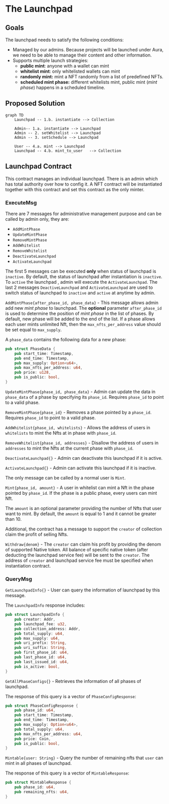 # The Launchpad
## Goals
The launchpad needs to satisfy the following conditions:
- Managed by our admins. Because projects will be launched under Aura, we need to be able to manage their content and other information.
- Supports multiple launch strategies:
    - **public mint**: anyone with a wallet can mint
    - **whitelist mint**: only whitelisted wallets can mint
    - **randomly mint:** mint a NFT randomly from a list of predefined NFTs.
    - **scheduled mint phase:** different whitelists mint, public mint (*mint phase*) happens in a scheduled timeline.

## Proposed Solution
```mermaid
graph TD
    Launchpad -- 1.b. instantiate --> Collection

    Admin-- 1.a. instantiate --> Launchpad
	Admin -- 2. setWhitelist --> Launchpad
    Admin -- 3. setSchedule --> Launchpad

    User -- 4.a. mint --> Launchpad
    Launchpad -- 4.b. mint_to_user   --> Collection
```

## Launchpad Contract
This contract manages an individual launchpad. There is an admin which has total authority over how to config it. A NFT contract will be instantiated together with this contract and set this contract as the only minter.

### ExecuteMsg

There are 7 messages for administrative management purpose and can be called by admin only, they are:
- `AddMintPhase`
- `UpdateMintPhase`
- `RemoveMintPhase`
- `AddWhitelist`
- `RemoveWhitelist`
- `DeactivateLaunchpad`
- `ActivateLaunchpad`

The first 5 messages can be executed **only** when status of launchpad is `inactive`. By default, the status of launchpad after instantiation is `inactive`. To `active` the launchpad , admin will execute the `ActivateLaunchpad`. The last 2 messages `DeactiveLaunchpad` and  `ActivateLaunchpad` are used to switch status of launchpad to `inactive` and `active` at anytime by admin.

`AddMintPhase{after_phase_id, phase_data}` - This message allows admin add new *mint phase* to launchpad. 
The **optional** parameter `after_phase_id` is used to determine the position of *mint phase* in the list of phases. 
By default, new phase will be added to the end of the list. If a phase allows each user mints unlimited Nft, then the `max_nfts_per_address` value should be set equal to `max_supply`.

A `phase_data` contains the following data for a new phase:
```rust
pub struct PhaseData {
    pub start_time: Timestamp,
    pub end_time: Timestamp,
    pub max_supply: Option<u64>,
    pub max_nfts_per_address: u64,
    pub price: u128,
    pub is_public: bool,
}
```

`UpdateMintPhase{phase_id, phase_data}` - Admin can update the data in `phase_data` of a phase by specifying its `phase_id`. 
Requires `phase_id` to point to a valid phase.

`RemoveMintPhase{phase_id}` - Removes a phase pointed by a `phase_id`. Requires `phase_id` to point to a valid phase.

`AddWhitelist{phase_id, whitelists}` - Allows the address of users in `whitelists` to mint the Nfts at in phase with `phase_id`. 

`RemoveWhitelist{phase_id, addresses}` - Disallow the address of users in `addresses` to mint the Nfts at the current phase with `phase_id`.

`DeactivateLaunchpad{}` - Admin can deactivate this launchpad if it is active.

`ActivateLaunchpad{}` - Admin can activate this launchpad if it is inactive.

The only message can be called by a normal user is `Mint`.

`Mint{phase_id, amount}` - A user in whitelist can mint a Nft in the phase pointed by `phase_id`. If the phase is a public phase, every users can mint Nft.

The `amount` is an optional parameter providing the number of Nfts that user want to mint. By default, the `amount` is equal to 1 and it cannot be greater than 10.

Additional, the contract has a message to support the `creator` of collection claim the profit of selling Nfts.

`Withdraw{denom}` - The `creator` can claim his profit by providing the denom of supported Native token. All balance of specific native token (after deducting the launchpad service fee) will be sent to the `creator`. The address of `creator` and launchpad service fee must be specified when instantiation contract.

### QueryMsg

`GetLaunchpadInfo{}` - User can query the information of launchpad by this message.

The `LaunchpadInfo` response includes:
```rust
pub struct LaunchpadInfo {
    pub creator: Addr,
    pub launchpad_fee: u32,
    pub collection_address: Addr,
    pub total_supply: u64,
    pub max_supply: u64,
    pub uri_prefix: String,
    pub uri_suffix: String,
    pub first_phase_id: u64,
    pub last_phase_id: u64,
    pub last_issued_id: u64,
    pub is_active: bool, 
}
```

`GetAllPhaseConfigs{}` - Retrieves the information of all phases of launchpad.

The response of this query is a vector of `PhaseConfigResponse`:
```rust
pub struct PhaseConfigResponse {
    pub phase_id: u64,
    pub start_time: Timestamp,
    pub end_time: Timestamp,
    pub max_supply: Option<u64>,
    pub total_supply: u64,
    pub max_nfts_per_address: u64,
    pub price: Coin,
    pub is_public: bool,
}
```

`Mintable{user: String}` - Query the number of remaining nfts that `user` can mint in all phases of launchpad.

The response of this query is a vector of `MintableResponse`:
```rust
pub struct MintableResponse {
    pub phase_id: u64,
    pub remaining_nfts: u64,
}
```
